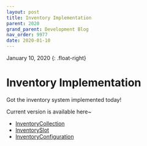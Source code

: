 ```yaml
---
layout: post
title: Inventory Implementation
parent: 2020
grand_parent: Development Blog
nav_order: 9977
date: 2020-01-10
---
```

January 10, 2020
{: .float-right}

# Inventory Implementation

Got the inventory system implemented today!

Current version is available here~

- [InventoryCollection](https://github.com/mxashlynn/Parquet/blob/main/ParquetClassLibrary/Items/InventoryCollection.cs)
- [InventorySlot](https://github.com/mxashlynn/Parquet/blob/main/ParquetClassLibrary/Items/InventorySlot.cs)
- [InventoryConfiguration](https://github.com/mxashlynn/Parquet/blob/main/ParquetClassLibrary/Items/InventoryConfiguration.cs)
